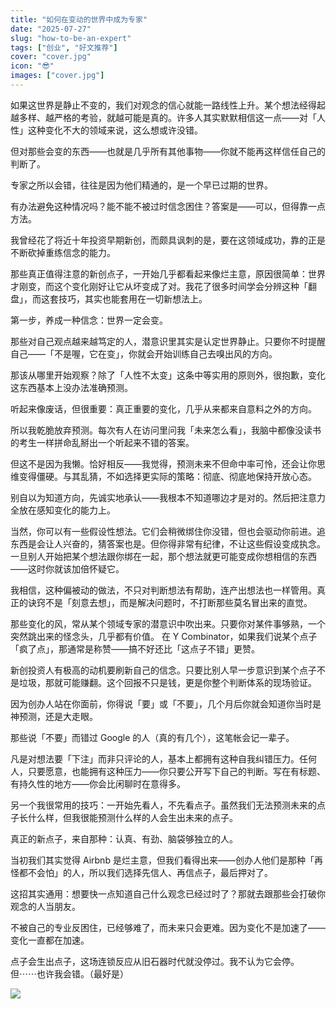 ```yaml
---
title: "如何在变动的世界中成为专家"
date: "2025-07-27"
slug: "how-to-be-an-expert"
tags: ["创业", "好文推荐"]
cover: "cover.jpg"
icon: "😎"
images: ["cover.jpg"]
---
```

如果这世界是静止不变的，我们对观念的信心就能一路线性上升。某个想法经得起越多样、越严格的考验，就越可能是真的。许多人其实默默相信这一点——对「人性」这种变化不大的领域来说，这么想或许没错。



但对那些会变的东西——也就是几乎所有其他事物——你就不能再这样信任自己的判断了。



专家之所以会错，往往是因为他们精通的，是一个早已过期的世界。



有办法避免这种情况吗？能不能不被过时信念困住？答案是——可以，但得靠一点方法。



我曾经花了将近十年投资早期新创，而颇具讽刺的是，要在这领域成功，靠的正是不断砍掉重练信念的能力。



那些真正值得注意的新创点子，一开始几乎都看起来像烂主意，原因很简单：世界才刚变，而这个变化刚好让它从坏变成了对。我花了很多时间学会分辨这种「翻盘」，而这套技巧，其实也能套用在一切新想法上。



第一步，养成一种信念：世界一定会变。



那些对自己观点越来越笃定的人，潜意识里其实是认定世界静止。只要你不时提醒自己——「不是喔，它在变」，你就会开始训练自己去嗅出风的方向。



那该从哪里开始观察？除了「人性不太变」这条中等实用的原则外，很抱歉，变化这东西基本上没办法准确预测。



听起来像废话，但很重要：真正重要的变化，几乎从来都来自意料之外的方向。



所以我乾脆放弃预测。每次有人在访问里问我「未来怎么看」，我脑中都像没读书的考生一样拼命乱掰出一个听起来不错的答案。



但这不是因为我懒。恰好相反——我觉得，预测未来不但命中率可怜，还会让你思维变得僵硬。与其乱猜，不如选择更实际的策略：彻底、彻底地保持开放心态。



别自以为知道方向，先诚实地承认——我根本不知道哪边才是对的。然后把注意力全放在感知变化的能力上。



当然，你可以有一些假设性想法。它们会稍微绑住你没错，但也会驱动你前进。追东西是会让人兴奋的，猜答案也是。但你得非常有纪律，不让这些假设变成执念。
一旦别人开始把某个想法跟你绑在一起，那个想法就更可能变成你想相信的东西——这时你就该加倍怀疑它。



我相信，这种偏被动的做法，不只对判断想法有帮助，连产出想法也一样管用。真正的诀窍不是「刻意去想」，而是解决问题时，不打断那些莫名冒出来的直觉。



那些变化的风，常从某个领域专家的潜意识中吹出来。只要你对某件事够熟，一个突然跳出来的怪念头，几乎都有价值。
在 Y Combinator，如果我们说某个点子「疯了点」，那通常是称赞——搞不好还比「这点子不错」更赞。



新创投资人有极高的动机要刷新自己的信念。只要比别人早一步意识到某个点子不是垃圾，那就可能赚翻。这个回报不只是钱，更是你整个判断体系的现场验证。



因为创办人站在你面前，你得说「要」或「不要」，几个月后你就会知道你当时是神预测，还是大走眼。



那些说「不要」而错过 Google 的人（真的有几个），这笔帐会记一辈子。



凡是对想法要「下注」而非只评论的人，基本上都拥有这种自我纠错压力。任何人，只要愿意，也能拥有这种压力——你只要公开写下自己的判断。写在有标题、有持久性的地方——你会比闲聊时在意得多。



另一个我很常用的技巧：一开始先看人，不先看点子。虽然我们无法预测未来的点子长什么样，但我很能预测什么样的人会生出未来的点子。



真正的新点子，来自那种：认真、有劲、脑袋够独立的人。



当初我们其实觉得 Airbnb 是烂主意，但我们看得出来——创办人他们是那种「再怪都不会怕」的人，所以我们选择先信人、再信点子，最后押对了。



这招其实通用：想要快一点知道自己什么观念已经过时了？那就去跟那些会打破你观念的人当朋友。



不被自己的专业反困住，已经够难了，而未来只会更难。因为变化不是加速了——变化一直都在加速。



点子会生出点子，这场连锁反应从旧石器时代就没停过。我不认为它会停。
但⋯⋯也许我会错。（最好是）




![](https://prod-files-secure.s3.us-west-2.amazonaws.com/112d0858-5090-4d34-a606-b75eb8d65fd2/46476355-9cf3-4e99-9b7a-3531bc426380/1000202064.png?X-Amz-Algorithm=AWS4-HMAC-SHA256&X-Amz-Content-Sha256=UNSIGNED-PAYLOAD&X-Amz-Credential=ASIAZI2LB466SBT6D2AZ%2F20250805%2Fus-west-2%2Fs3%2Faws4_request&X-Amz-Date=20250805T050052Z&X-Amz-Expires=3600&X-Amz-Security-Token=IQoJb3JpZ2luX2VjEB0aCXVzLXdlc3QtMiJHMEUCIF8kfmpM6OMfcm7XIFbIuqFo4RstOaNJ1uvMgagOssPlAiEAonBUoSygHZp3MAUMstDkxPAOz3osmbgl%2FX%2F4INs3KOQq%2FwMIVhAAGgw2Mzc0MjMxODM4MDUiDAGMmAMU5VP6YTIWqyrcAxayif4H4F%2FgEKCUu%2BirgvdpP4QXnJonu6CacnmFzb61RqVGw7Eq1u1U%2BPhRtAQhgZaFOzJbSmq2N%2FeXXpUDwmEt5UiooKM3HfGpxJcYQPfNbabVEPVywSIpoHI5glMMdm7OWjTL8z8vPimaG7CWxwISCT0Qj%2BZu5zA9zJnWW6kaqUwaKUezjv7PYlZ7TeBQh82TW9exqsaNbOfmeUbDXRJsdarDbi1cd%2FMLrXUsyXr4BtOhslWxljGeuzV2%2FjCVTMbPUeWW%2F3R4hmwAg5ks%2Bd3bbEX506PTkyCoalsnV9Y9Cg6Ah47sTINL78LKXwf6jufgA9aeBBA4tBX8hrk0yuZ%2FDok8LQLD5WxMTVKH54NVC%2BiHC%2BcBMTM7h5H%2BbjgqubfsfPj1mXQqdrDsX6G5cS2C4A30Io4YXSr9DeRA1ZJ%2BTQsskVGNCNBG2F8azUEW2eIQpEMnqImbm7JoCRyx8AFja3FDuXlA%2FD5YhVgR1%2Fa7wsZCiCFkWeWxaqWIz8AdhXfxRFuS1RZkPANFIEUoaj%2BmGryulPURXtoUMlx1kKKzGL9CfRu%2BNk5EPqnWgpLSsUHpbzIhfujwENAQccbUY4JMLyb9nq8x1LVEtBjlTAL0muoM7WyhI%2FEz%2F%2FyqMImZxsQGOqUBZ56smtp5x6z9YUOORl3J0kNJ7FYCudK7gNW8d%2FtOPIh%2Bj6eVhCyTIGXcTEO9FN6ym2qk7QdSjEaXhoLaEFHsQgWiWTN%2FRFOJxgma%2FEJ70qITmledndNzAGaLxfURm5XcdPOQR4nLjmR%2BA0MaPgEybv%2Fs9q%2BXUvKMwQYlTBoJQL3AheSmPFYRp9FCKj%2FUuEIn7FLMbOLpF60afNrm0Nsb%2BgPm8U4a&X-Amz-Signature=0527b0b1cbe838b6d0345340413638379d29975a005dfdb11348ee348f2ff833&X-Amz-SignedHeaders=host&x-amz-checksum-mode=ENABLED&x-id=GetObject)

